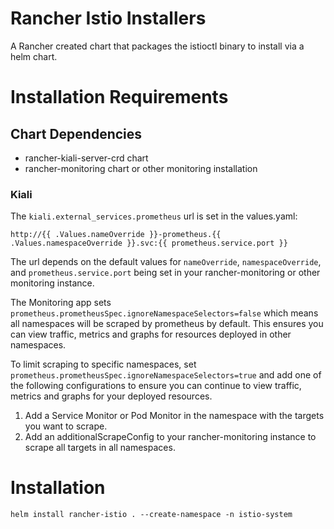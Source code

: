 # Rancher Istio Installers

A Rancher created chart that packages the istioctl binary to install via a helm chart.

# Installation Requirements 

## Chart Dependencies
- rancher-kiali-server-crd chart
- rancher-monitoring chart or other monitoring installation

### Kiali
The `kiali.external_services.prometheus` url is set in the values.yaml:
```
http://{{ .Values.nameOverride }}-prometheus.{{ .Values.namespaceOverride }}.svc:{{ prometheus.service.port }}
```
The url depends on the default values for `nameOverride`, `namespaceOverride`, and `prometheus.service.port` being set in your rancher-monitoring or other monitoring instance.

The Monitoring app sets `prometheus.prometheusSpec.ignoreNamespaceSelectors=false` which means all namespaces will be scraped by prometheus by default. This ensures you can view traffic, metrics and graphs for resources deployed in other namespaces.

To limit scraping to specific namespaces, set `prometheus.prometheusSpec.ignoreNamespaceSelectors=true` and add one of the following configurations to ensure you can continue to view traffic, metrics and graphs for your deployed resources. 

1. Add a Service Monitor or Pod Monitor in the namespace with the targets you want to scrape.
1. Add an additionalScrapeConfig to your rancher-monitoring instance to scrape all targets in all namespaces.

# Installation
```
helm install rancher-istio . --create-namespace -n istio-system
```
